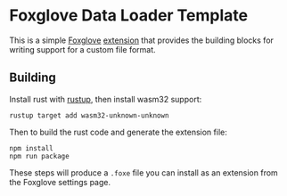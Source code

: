 # Foxglove Data Loader Template

This is a simple [Foxglove](http://foxglove.dev/) [extension](https://docs.foxglove.dev/docs/visualization/extensions) that provides the building blocks for writing support for a custom file format.

## Building

Install rust with [rustup](https://www.rust-lang.org/tools/install), then install wasm32 support:

```
rustup target add wasm32-unknown-unknown
```

Then to build the rust code and generate the extension file:

```
npm install
npm run package
```

These steps will produce a `.foxe` file you can install as an extension from the Foxglove settings page.

